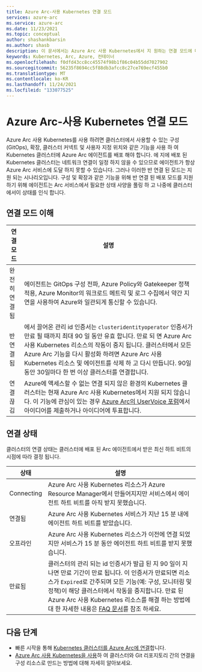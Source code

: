 ```yaml
---
title: Azure Arc-사용 Kubernetes 연결 모드
services: azure-arc
ms.service: azure-arc
ms.date: 11/23/2021
ms.topic: conceptual
author: shashankbarsin
ms.author: shasb
description: 이 문서에서는 Azure Arc 사용 Kubernetes에서 지 원하는 연결 모드에 대 한 개요를 제공 합니다.
keywords: Kubernetes, Arc, Azure, 컨테이너
ms.openlocfilehash: f0dfd43cc8cc45574f98b1f86c04b55dd7027902
ms.sourcegitcommit: 56235f8694cc5f88db3afcc8c27ce769ecf455b0
ms.translationtype: MT
ms.contentlocale: ko-KR
ms.lasthandoff: 11/24/2021
ms.locfileid: "133077525"
---
```

# <a name="azure-arc-enabled-kubernetes-connectivity-modes"></a>Azure Arc-사용 Kubernetes 연결 모드

Azure Arc 사용 Kubernetes를 사용 하려면 클러스터에서 사용할 수 있는 구성 (GitOps), 확장, 클러스터 커넥트 및 사용자 지정 위치와 같은 기능을 사용 하 여 Kubernetes 클러스터에 Azure Arc 에이전트를 배포 해야 합니다. 에 지에 배포 된 Kubernetes 클러스터는 네트워크 연결이 일정 하지 않을 수 있으므로 에이전트가 항상 Azure Arc 서비스에 도달 하지 못할 수 있습니다. 그러나 이러한 반 연결 된 모드는 지원 되는 시나리오입니다. 구성 및 확장과 같은 기능을 위해 반 연결 된 배포 모드를 지원 하기 위해 에이전트는 Arc 서비스에서 필요한 상태 사양을 풀링 하 고 나중에 클러스터에서이 상태를 인식 합니다.

## <a name="understand-connectivity-modes"></a>연결 모드 이해

| 연결 모드 | 설명 |
| ----------------- | ----------- |
| 완전히 연결됨 | 에이전트는 GitOps 구성 전파, Azure Policy와 Gatekeeper 정책 적용, Azure Monitor의 워크로드 메트릭 및 로그 수집에서 약간 지연을 사용하여 Azure와 일관되게 통신할 수 있습니다. |
| 반연결됨 | 에서 끌어온 관리 id 인증서는 `clusteridentityoperator` 인증서가 만료 될 때까지 최대 90 일 동안 유효 합니다. 만료 되 면 Azure Arc 사용 Kubernetes 리소스의 작동이 중지 됩니다. 클러스터에서 모든 Azure Arc 기능을 다시 활성화 하려면 Azure Arc 사용 Kubernetes 리소스 및 에이전트를 삭제 하 고 다시 만듭니다. 90일 동안 30일마다 한 번 이상 클러스터를 연결합니다. |
| 연결 끊김 | Azure에 액세스할 수 없는 연결 되지 않은 환경의 Kubernetes 클러스터는 현재 Azure Arc 사용 Kubernetes에서 지원 되지 않습니다. 이 기능에 관심이 있는 경우 [Azure Arc의 UserVoice 포럼](https://feedback.azure.com/d365community/forum/5c778dec-0625-ec11-b6e6-000d3a4f0858)에서 아이디어를 제출하거나 아이디어에 투표합니다.


## <a name="connectivity-status"></a>연결 상태

클러스터의 연결 상태는 클러스터에 배포 된 Arc 에이전트에서 받은 최신 하트 비트의 시점에 따라 결정 됩니다.

| 상태 | 설명 |
| ------ | ----------- |
| Connecting | Azure Arc 사용 Kubernetes 리소스가 Azure Resource Manager에서 만들어지지만 서비스에서 에이전트 하트 비트를 아직 받지 못했습니다. |
| 연결됨 | Azure Arc 사용 Kubernetes 서비스가 지난 15 분 내에 에이전트 하트 비트를 받았습니다. |
| 오프라인 | Azure Arc 사용 Kubernetes 리소스가 이전에 연결 되었지만 서비스가 15 분 동안 에이전트 하트 비트를 받지 못했습니다. |
| 만료됨 | 클러스터의 관리 되는 id 인증서가 발급 된 지 90 일이 지나면 만료 기간이 만료 됩니다. 이 인증서가 만료되면 리소스가 `Expired`로 간주되며 모든 기능(예: 구성, 모니터링 및 정책)이 해당 클러스터에서 작동을 중지합니다. 만료 된 Azure Arc 사용 Kubernetes 리소스를 해결 하는 방법에 대 한 자세한 내용은 [FAQ 문서](./faq.md#how-to-address-expired-azure-arc-enabled-kubernetes-resources)를 참조 하세요. |

## <a name="next-steps"></a>다음 단계

* 빠른 시작을 통해 [Kubernetes 클러스터를 Azure Arc에 연결](./quickstart-connect-cluster.md)합니다.
* [Azure Arc 사용 Kubernetes을 사용](./conceptual-configurations.md)하 여 클러스터와 Git 리포지토리 간의 연결을 구성 리소스로 만드는 방법에 대해 자세히 알아보세요.
